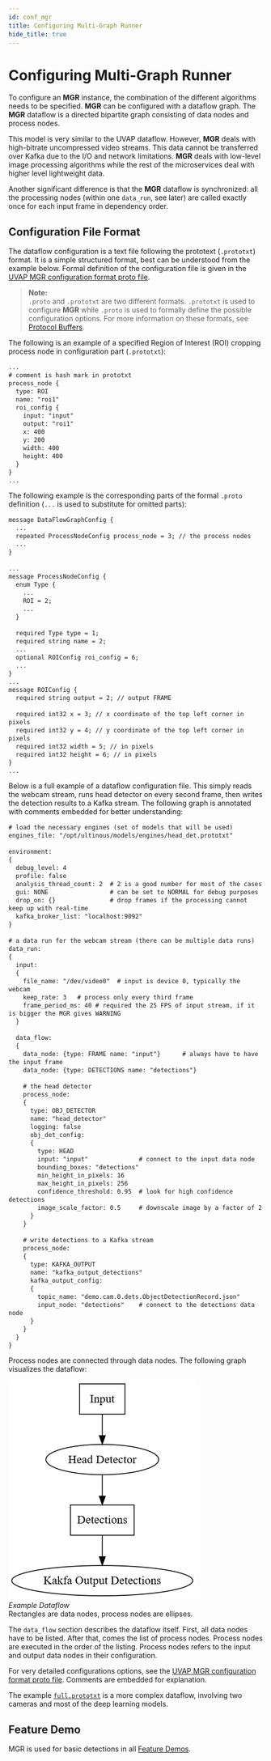 ```yaml
---
id: conf_mgr
title: Configuring Multi-Graph Runner
hide_title: true
---
```


# Configuring Multi-Graph Runner

To configure an **MGR** instance, the combination of the different algorithms needs
to be specified. **MGR** can be configured with a dataflow graph. The **MGR** dataflow
is a directed bipartite graph consisting of data nodes and process nodes.

This model is very similar to the UVAP dataflow. However, **MGR** deals with
high-bitrate uncompressed video streams. This data cannot be transferred over
Kafka due to the I/O and network limitations. **MGR** deals with low-level image
processing algorithms while the rest of the microservices deal with higher level
lightweight data.

Another significant difference is that the **MGR** dataflow is synchronized:
all the processing nodes (within one `data_run`, see later) are called exactly
once for each input frame in dependency order.

## Configuration File Format

The dataflow configuration is a text file following the prototext
(`.prototxt`) format. It is a simple structured format, best can be understood
from the example below. Formal definition of the configuration file is
given in the [UVAP MGR configuration format proto file].

 >**Note:**  
 `.proto` and `.prototxt` are two different formats. `.prototxt` is
 used to configure **MGR** while `.proto` is used to formally define the possible
 configuration options. For more information on these formats, see
 <a href="https://developers.google.com/protocol-buffers/docs/overview" target ="_blank">Protocol Buffers</a>.

The following is an example of a specified Region of Interest (ROI) cropping
process node in configuration part (`.prototxt`):

   ```
   ...
   # comment is hash mark in prototxt
   process_node {
     type: ROI
     name: "roi1"
     roi_config {
       input: "input"
       output: "roi1"
       x: 400
       y: 200
       width: 400
       height: 400
     }
   }
   ...
   ```

The following example is the corresponding parts of the formal `.proto`
definition (`...` is used to substitute for omitted parts):

   ```
   message DataFlowGraphConfig {
     ...
     repeated ProcessNodeConfig process_node = 3; // the process nodes
     ...
   }
   
   ...
   message ProcessNodeConfig {
     enum Type {
       ...
       ROI = 2;
       ...
     }
   
     required Type type = 1;
     required string name = 2;
     ...
     optional ROIConfig roi_config = 6;
     ...
   }
   ...
   message ROIConfig {
     required string output = 2; // output FRAME
   
     required int32 x = 3; // x coordinate of the top left corner in pixels
     required int32 y = 4; // y coordinate of the top left corner in pixels
     required int32 width = 5; // in pixels
     required int32 height = 6; // in pixels
   }
   ...
   ```

Below is a full example of a dataflow configuration file. This simply reads the
webcam stream, runs head detector on every second frame, then writes the
detection results to a Kafka stream. 
The following graph is annotated with comments embedded for better understanding:

   ```
   # load the necessary engines (set of models that will be used)
   engines_file: "/opt/ultinous/models/engines/head_det.prototxt"
   
   environment:
   {
     debug_level: 4
     profile: false
     analysis_thread_count: 2  # 2 is a good number for most of the cases
     gui: NONE                 # can be set to NORMAL for debug purposes
     drop_on: {}               # drop frames if the processing cannot keep up with real-time
     kafka_broker_list: "localhost:9092"
   }
   
   # a data run for the webcam stream (there can be multiple data runs)
   data_run:
   {
     input:
     {
       file_name: "/dev/video0"  # input is device 0, typically the webcam
       keep_rate: 3   # process only every third frame
       frame_period_ms: 40 # required the 25 FPS of input stream, if it is bigger the MGR gives WARNING
     }
   
     data_flow:
     {
       data_node: {type: FRAME name: "input"}      # always have to have the input frame
       data_node: {type: DETECTIONS name: "detections"}
   
       # the head detector
       process_node:
       {
         type: OBJ_DETECTOR
         name: "head_detector"
         logging: false
         obj_det_config:
         {
           type: HEAD
           input: "input"              # connect to the input data node
           bounding_boxes: "detections"
           min_height_in_pixels: 16
           max_height_in_pixels: 256
           confidence_threshold: 0.95  # look for high confidence detections
           image_scale_factor: 0.5     # downscale image by a factor of 2
         }
       }
   
       # write detections to a Kafka stream
       process_node:
       {
         type: KAFKA_OUTPUT
         name: "kafka_output_detections"
         kafka_output_config:
         {
           topic_name: "demo.cam.0.dets.ObjectDetectionRecord.json"
           input_node: "detections"    # connect to the detections data node
         }
       }
     }
   }
   ```

Process nodes are connected through data nodes. The following graph visualizes the
dataflow:

<a name="fig_ex_dataflow"></a>
![Example Dataflow](../assets/fig_example_dataflow.png)  
_Example Dataflow_  
Rectangles are data nodes, process nodes are ellipses.

The `data_flow` section describes the dataflow itself. First, all data nodes
have to be listed. After that, comes the list of process nodes. Process nodes
are executed in the order of the listing. Process nodes refers to the input and
output data nodes in their configuration.

For very detailed configurations options, see the [UVAP MGR configuration format
proto file]. Comments are embedded for explanation.

The example [`full.prototxt`] is a more complex dataflow, involving two cameras and most
of the deep learning models.


## Feature Demo

MGR is used for basic detections in all [Feature Demos].

[Feature Demos]: ../demo/README.md
[`full.prototxt`]: ../assets/file/full.prototxt
[.proto]: https://developers.google.com/protocol-buffers/docs/proto
[protocol buffer]: https://developers.google.com/protocol-buffers/docs/overview
[UVAP MGR configuration format proto file]: ../../proto_files/ultinous/proto/dataflow/dataflow_pub.proto
